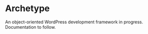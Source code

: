 Archetype
=========

An object-oriented WordPress development framework in progress. Documentation to follow.
